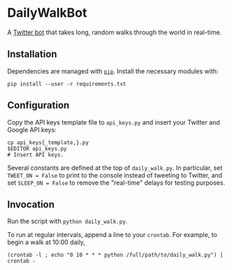 # DailyWalkBot

A [Twitter bot](https://twitter.com/DailyWalkBot) that takes long, random walks
through the world in real-time.

## Installation

Dependencies are managed with [`pip`](https://pip.pypa.io/en/latest/installing.html).
Install the necessary modules with:

    pip install --user -r requirements.txt

## Configuration

Copy the API keys template file to `api_keys.py` and insert your Twitter and
Google API keys:

    cp api_keys{_template,}.py
    $EDITOR api_keys.py
    # Insert API keys.

Several constants are defined at the top of `daily_walk.py`.
In particular, set `TWEET_ON = False` to print to the console instead of tweeting to Twitter,
and set `SLEEP_ON = False` to remove the "real-time" delays for testing purposes.

## Invocation

Run the script with `python daily_walk.py`.

To run at regular intervals, append a line to your `crontab`.
For example, to begin a walk at 10:00 daily,

    (crontab -l ; echo "0 10 * * * python /full/path/to/daily_walk.py") | crontab -
